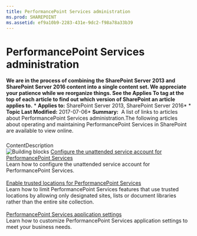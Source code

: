```yaml
---
title: PerformancePoint Services administration
ms.prod: SHAREPOINT
ms.assetid: ef9a10b9-2283-431e-9dc2-f98a78a33b39
---
```



# PerformancePoint Services administration
 **We are in the process of combining the SharePoint Server 2013 and SharePoint Server 2016 content into a single content set. We appreciate your patience while we reorganize things. See the Applies To tag at the top of each article to find out which version of SharePoint an article applies to.** * **Applies to:** SharePoint Server 2013, SharePoint Server 2016*  * **Topic Last Modified:** 2017-07-06* **Summary:**  A list of links to articles about PerformancePoint Services administration.The following articles about operating and maintaining PerformancePoint Services in SharePoint are available to view online.
### 

ContentDescription <br/> ![Building blocks](images/) [Configure the unattended service account for PerformancePoint Services](html/configure-the-unattended-service-account-for-performancepoint-services.md) <br/> Learn how to configure the unattended service account for PerformancePoint Services.  <br/>  <br/>  [Enable trusted locations for PerformancePoint Services](html/enable-trusted-locations-for-performancepoint-services.md) <br/> Learn how to limit PerformancePoint Services features that use trusted locations by allowing only designated sites, lists or document libraries rather than the entire site collection.  <br/>  <br/>  [PerformancePoint Services application settings](html/performancepoint-services-application-settings.md) <br/> Learn how to customize PerformancePoint Services application settings to meet your business needs.  <br/> 
